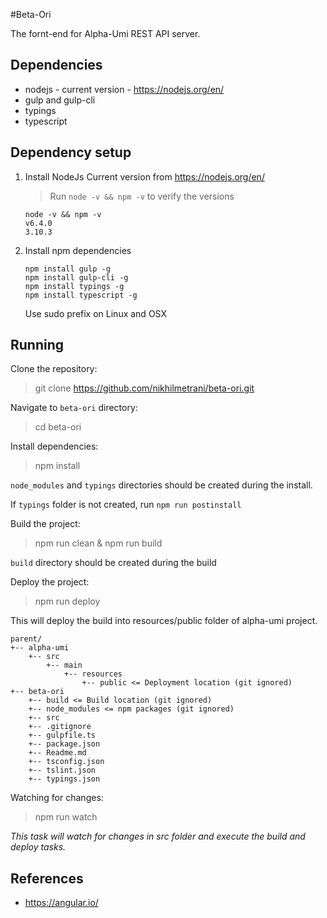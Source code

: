 #Beta-Ori

The fornt-end for Alpha-Umi REST API server.

Dependencies
-------------

- nodejs - current version - https://nodejs.org/en/
- gulp and gulp-cli
- typings
- typescript

Dependency setup
-------

1. Install NodeJs Current version from https://nodejs.org/en/
    >Run `node -v && npm -v` to verify the versions

    ```
    node -v && npm -v
    v6.4.0
    3.10.3
    ```
2. Install npm dependencies

    ```
    npm install gulp -g
    npm install gulp-cli -g
    npm install typings -g
    npm install typescript -g
    ```
    Use sudo prefix on Linux and OSX

Running
-------

Clone the repository:

> git clone https://github.com/nikhilmetrani/beta-ori.git

Navigate to `beta-ori` directory:

> cd beta-ori

Install dependencies:

> npm install

`node_modules` and `typings` directories should be created during the install.

If `typings` folder is not created, run `npm run postinstall`

Build the project:

> npm run clean & npm run build

`build` directory should be created during the build

Deploy the project:

> npm run deploy

This will deploy the build into resources/public folder of alpha-umi project.

```
parent/
+-- alpha-umi
    +-- src
        +-- main
            +-- resources
                +-- public <= Deployment location (git ignored)
+-- beta-ori
    +-- build <= Build location (git ignored)
    +-- node_modules <= npm packages (git ignored)
    +-- src
    +-- .gitignore
    +-- gulpfile.ts
    +-- package.json
    +-- Readme.md
    +-- tsconfig.json
    +-- tslint.json
    +-- typings.json
```

Watching for changes:

> npm run watch

_This task will watch for changes in src folder and execute the build and deploy tasks._

References
---------

- https://angular.io/
